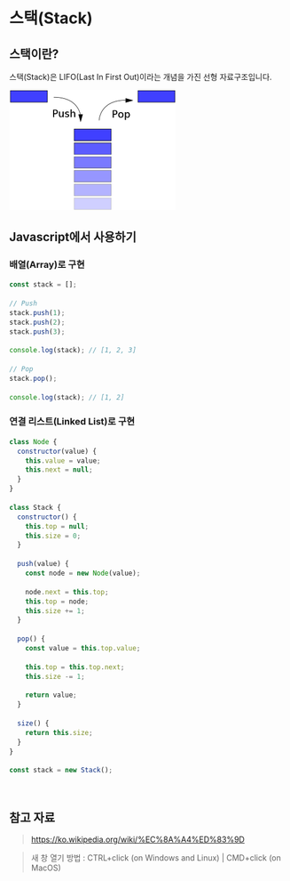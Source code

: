 # 스택(Stack)

## 스택이란?

스택(Stack)은 LIFO(Last In First Out)이라는 개념을 가진 선형 자료구조입니다.

<img src="../images/CS/stack.png" alt="스택(Stack)" width="300px" />

<br />

## Javascript에서 사용하기

### 배열(Array)로 구현

```javascript
const stack = [];

// Push
stack.push(1);
stack.push(2);
stack.push(3);

console.log(stack); // [1, 2, 3]

// Pop
stack.pop();

console.log(stack); // [1, 2]
```

### 연결 리스트(Linked List)로 구현

```javascript
class Node {
  constructor(value) {
    this.value = value;
    this.next = null;
  }
}

class Stack {
  constructor() {
    this.top = null;
    this.size = 0;
  }

  push(value) {
    const node = new Node(value);

    node.next = this.top;
    this.top = node;
    this.size += 1;
  }

  pop() {
    const value = this.top.value;

    this.top = this.top.next;
    this.size -= 1;

    return value;
  }

  size() {
    return this.size;
  }
}

const stack = new Stack();
```

<br />

## 참고 자료

> https://ko.wikipedia.org/wiki/%EC%8A%A4%ED%83%9D

> 새 창 열기 방법 : CTRL+click (on Windows and Linux) | CMD+click (on MacOS)
